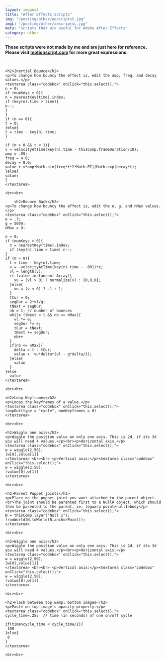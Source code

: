 ```yaml
---
layout: imgpost
title: "After Effects Scripts"
img: "/postimg/other/aescriptsS.jpg"
imgL: "/postimg/other/aescriptsL.jpg"
meta: "scripts that are useful for Adobe After Effects"
category: other
---
```


<div class="WideTextBox">
    <p><strong>These scripts were not made by me and are just here for reference.<br>Please visit <a href="http://www.motionscript.com/">motionscript.com</a> for more great expressions.</strong></p><br>

    <h2>Inertial Bounce</h2>
    <p>To change how bouncy the effect is, edit the amp, freq, and decay values.</p>
    <textarea class="codebox" onClick="this.select();">
    n = 0;
    if (numKeys > 0){
    n = nearestKey(time).index;
    if (key(n).time > time){
    n--;
    }
    }
    if (n == 0){
    t = 0;
    }else{
    t = time - key(n).time;
    }

    if (n > 0 && t < 1){
    v = velocityAtTime(key(n).time - thisComp.frameDuration/10);
    amp = .05;
    freq = 4.0;
    decay = 8.0;
    value + v*amp*Math.sin(freq*t*2*Math.PI)/Math.exp(decay*t);
    }else{
    value;
    }
    </textarea>
    
    <br><br>
    
        <h2>Bounce Back</h2>
    <p>To change how bouncy the effect is, edit the e, g, and nMax values.</p>
    <textarea class="codebox" onClick="this.select();">
    e = .7;
    g = 5000;
    nMax = 9;

    n = 0;
    if (numKeys > 0){
      n = nearestKey(time).index;
      if (key(n).time > time) n--;
    }
    if (n > 0){
      t = time - key(n).time;
      v = -velocityAtTime(key(n).time - .001)*e;
      vl = length(v);
      if (value instanceof Array){
        vu = (vl > 0) ? normalize(v) : [0,0,0];
      }else{
        vu = (v < 0) ? -1 : 1;
      }
      tCur = 0;
      segDur = 2*vl/g;
      tNext = segDur;
      nb = 1; // number of bounces
      while (tNext < t && nb <= nMax){
        vl *= e;
        segDur *= e;
        tCur = tNext;
        tNext += segDur;
        nb++
      }
      if(nb <= nMax){
        delta = t - tCur;
        value +  vu*delta*(vl - g*delta/2);
      }else{
        value
      }
    }else
      value
    </textarea>
    
    <br><br>
    
    <h2>Loop Keyframes</h2>
    <p>Loops the keyframes of a value.</p>
    <textarea class="codebox" onClick="this.select();">
    loopOut(type = "cycle", numKeyframes = 0)
    </textarea>
    
    <br><br>
    
    <h2>Wiggle one axis</h2>
    <p>Wiggle the position value on only one axis. This is 2d, if its 3d you will need 4 values.</p><br><p>Horizontal axis.</p>
    <textarea class="codebox" onClick="this.select();">
    w = wiggle(2,50);
    [w[0],value[1]]
    </textarea> <br><br> <p>Vertical axis:</p><textarea class="codebox" onClick="this.select();">
    w = wiggle(2,50);
    [value[0],w[1]]
    </textarea> 
    
    <br><br>
    
    <h2>Parent Puppet joints</h2>
    <p>Place on the puppet joint you want attached to the parent object.<br>The joint should be parented first to a Null# object, which should then be parented to the parent. ie. legwarp point>null1>body</p>
    <textarea class="codebox" onClick="this.select();">
    N = thisComp.layer("Null 1");
    fromWorld(N.toWorld(N.anchorPoint));
    </textarea>
    
    <br><br>
    
    <h2>Wiggle one axis</h2>
    <p>Wiggle the position value on only one axis. This is 2d, if its 3d you will need 4 values.</p><br><p>Horizontal axis.</p>
    <textarea class="codebox" onClick="this.select();">
    w = wiggle(2,50);
    [w[0],value[1]]
    </textarea> <br><br> <p>Vertical axis:</p><textarea class="codebox" onClick="this.select();">
    w = wiggle(2,50);
    [value[0],w[1]]
    </textarea> 
    
    <br><br>
    
    <h2>Flash between top &amp; bottom images</h2>
    <p>Paste on top image's opacity property.</p>
    <textarea class="codebox" onClick="this.select();">
    cycle_time=.25;  // time (in seconds) of one on/off cycle

    if(time%cycle_time < cycle_time/2){
     100
    }else{
     0
    }
    </textarea>
    
    <br><br>
    
    


</div>

